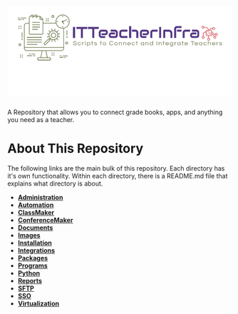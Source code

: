 # ![ITTeacherInfra](https://github.com/Richard-Barrett/ITTeacherInfra/blob/master/Images/Logos/Screen%20Shot%202020-04-05%20at%2008.54.39.png)
A Repository that allows you to connect grade books, apps, and anything you need as a teacher. 

# About This Repository
The following links are the main bulk of this repository. 
Each directory has it's own functionality. 
Within each directory, there is a README.md file that explains what directory is about. 

- **[Administration](https://github.com/Richard-Barrett/ITTeacherInfra/tree/master/Administration)**
- **[Automation](https://github.com/Richard-Barrett/ITTeacherInfra/tree/master/Automation)**
- **[ClassMaker](https://github.com/Richard-Barrett/ITTeacherInfra/tree/master/ClassMaker)**
- **[ConferenceMaker](https://github.com/Richard-Barrett/ITTeacherInfra/tree/master/ConferenceMaker)**
- **[Documents](https://github.com/Richard-Barrett/ITTeacherInfra/tree/master/Documents)**
- **[Images](https://github.com/Richard-Barrett/ITTeacherInfra/tree/master/Images)**
- **[Installation](https://github.com/Richard-Barrett/ITTeacherInfra/tree/master/Installation)**
- **[Integrations](Integrations)**
- **[Packages](Packages)**
- **[Programs](https://github.com/Richard-Barrett/ITTeacherInfra/tree/master/Programs)**
- **[Python](https://github.com/Richard-Barrett/ITTeacherInfra/tree/master/Python)**
- **[Reports](https://github.com/Richard-Barrett/ITTeacherInfra/tree/master/Reports)**
- **[SFTP](https://github.com/Richard-Barrett/ITTeacherInfra/tree/master/SFTP)**
- **[SSO](https://github.com/Richard-Barrett/ITTeacherInfra/tree/master/SSO)**
- **[Virtualization](https://github.com/Richard-Barrett/ITTeacherInfra/tree/master/Virtualization)**

